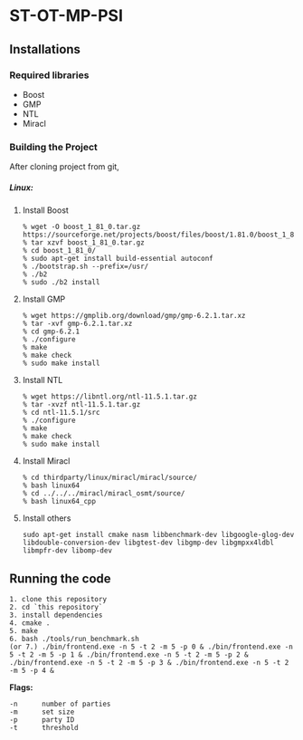 #  ST-OT-MP-PSI

## Installations

### Required libraries

- Boost
- GMP
- NTL
- Miracl

### Building the Project

After cloning project from git,

##### Linux:

1. Install Boost

   ```
   % wget -O boost_1_81_0.tar.gz https://sourceforge.net/projects/boost/files/boost/1.81.0/boost_1_81_0.tar.gz/download
   % tar xzvf boost_1_81_0.tar.gz
   % cd boost_1_81_0/
   % sudo apt-get install build-essential autoconf
   % ./bootstrap.sh --prefix=/usr/
   % ./b2
   % sudo ./b2 install
   ```

2. Install GMP

   ```
   % wget https://gmplib.org/download/gmp/gmp-6.2.1.tar.xz
   % tar -xvf gmp-6.2.1.tar.xz
   % cd gmp-6.2.1
   % ./configure
   % make
   % make check
   % sudo make install
   ```

3. Install NTL

   ```
   % wget https://libntl.org/ntl-11.5.1.tar.gz
   % tar -xvzf ntl-11.5.1.tar.gz
   % cd ntl-11.5.1/src
   % ./configure 
   % make
   % make check
   % sudo make install
   ```

4. Install Miracl

   ```
   % cd thirdparty/linux/miracl/miracl/source/
   % bash linux64
   % cd ../../../miracl/miracl_osmt/source/
   % bash linux64_cpp
   ```

5. Install others

   ```
   sudo apt-get install cmake nasm libbenchmark-dev libgoogle-glog-dev libdouble-conversion-dev libgtest-dev libgmp-dev libgmpxx4ldbl libmpfr-dev libomp-dev
   ```

## Running the code

```
1. clone this repository
2. cd `this repository`
3. install dependencies
4. cmake .
5. make 
6. bash ./tools/run_benchmark.sh 
(or 7.) ./bin/frontend.exe -n 5 -t 2 -m 5 -p 0 & ./bin/frontend.exe -n 5 -t 2 -m 5 -p 1 & ./bin/frontend.exe -n 5 -t 2 -m 5 -p 2 & ./bin/frontend.exe -n 5 -t 2 -m 5 -p 3 & ./bin/frontend.exe -n 5 -t 2 -m 5 -p 4 &

```

**Flags:**

```
-n		number of parties
-m		set size		
-p		party ID
-t		threshold 
```

